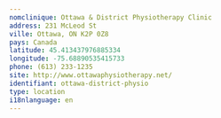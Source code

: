 ```yaml
---
nomclinique: Ottawa & District Physiotherapy Clinic
address: 231 McLeod St
ville: Ottawa, ON K2P 0Z8
pays: Canada
latitude: 45.413437976885334
longitude: -75.68890535415733
phone: (613) 233-1235
site: http://www.ottawaphysiotherapy.net/
identifiant: ottawa-district-physio
type: location
i18nlanguage: en
---
```

